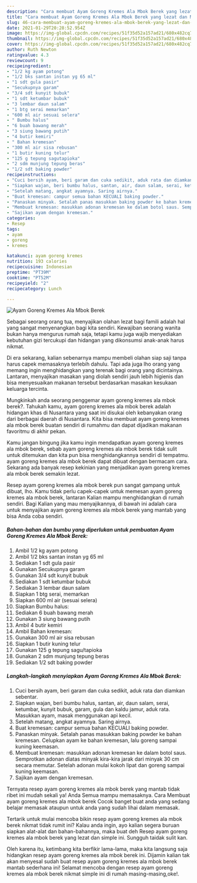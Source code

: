 ```yaml
---
description: "Cara membuat Ayam Goreng Kremes Ala Mbok Berek yang lezat dan Mudah Dibuat"
title: "Cara membuat Ayam Goreng Kremes Ala Mbok Berek yang lezat dan Mudah Dibuat"
slug: 46-cara-membuat-ayam-goreng-kremes-ala-mbok-berek-yang-lezat-dan-mudah-dibuat
date: 2021-01-29T20:28:52.954Z
image: https://img-global.cpcdn.com/recipes/51f35d52a157ad21/680x482cq70/ayam-goreng-kremes-ala-mbok-berek-foto-resep-utama.jpg
thumbnail: https://img-global.cpcdn.com/recipes/51f35d52a157ad21/680x482cq70/ayam-goreng-kremes-ala-mbok-berek-foto-resep-utama.jpg
cover: https://img-global.cpcdn.com/recipes/51f35d52a157ad21/680x482cq70/ayam-goreng-kremes-ala-mbok-berek-foto-resep-utama.jpg
author: Ruth Newton
ratingvalue: 4.3
reviewcount: 9
recipeingredient:
- "1/2 kg ayam potong"
- "1/2 bks santan instan yg 65 ml"
- "1 sdt gula pasir"
- "Secukupnya garam"
- "3/4 sdt kunyit bubuk"
- "1 sdt ketumbar bubuk"
- "3 lembar daun salam"
- "1 btg serai memarkan"
- "600 ml air sesuai selera"
- " Bumbu halus"
- "6 buah bawang merah"
- "3 siung bawang putih"
- "4 butir kemiri"
- " Bahan kremesan"
- "300 ml air sisa rebusan"
- "1 butir kuning telur"
- "125 g tepung sagutapioka"
- "2 sdm munjung tepung beras"
- "1/2 sdt baking powder"
recipeinstructions:
- "Cuci bersih ayam, beri garam dan cuka sedikit, aduk rata dan diamkan sebentar."
- "Siapkan wajan, beri bumbu halus, santan, air, daun salam, serai, ketumbar, kunyit bubuk, garam, gula dan kaldu jamur, aduk rata. Masukkan ayam, masak menggunakan api kecil."
- "Setelah matang, angkat ayamnya. Saring airnya."
- "Buat kremesan: campur semua bahan KECUALI baking powder."
- "Panaskan minyak. Setalah panas masukkan baking powder ke bahan kremesan. Celupkan ayam ke bahan kremesan, lalu goreng sampai kuning keemasan."
- "Membuat kremesan: masukkan adonan kremesan ke dalam botol saus. Semprotkan adonan diatas minyak kira-kira jarak dari minyak 30 cm secara memutar. Setelah adonan mulai kokoh lipat dan goreng sampai kuning keemasan."
- "Sajikan ayam dengan kremesan."
categories:
- Resep
tags:
- ayam
- goreng
- kremes

katakunci: ayam goreng kremes 
nutrition: 193 calories
recipecuisine: Indonesian
preptime: "PT39M"
cooktime: "PT52M"
recipeyield: "2"
recipecategory: Lunch

---
```



![Ayam Goreng Kremes Ala Mbok Berek](https://img-global.cpcdn.com/recipes/51f35d52a157ad21/680x482cq70/ayam-goreng-kremes-ala-mbok-berek-foto-resep-utama.jpg)

Sebagai seorang orang tua, menyajikan olahan lezat bagi famili adalah hal yang sangat menyenangkan bagi kita sendiri. Kewajiban seorang  wanita bukan hanya mengurus rumah saja, tetapi kamu juga wajib menyediakan kebutuhan gizi tercukupi dan hidangan yang dikonsumsi anak-anak harus nikmat.

Di era  sekarang, kalian sebenarnya mampu membeli olahan siap saji tanpa harus capek memasaknya terlebih dahulu. Tapi ada juga lho orang yang memang ingin menghidangkan yang terenak bagi orang yang dicintainya. Lantaran, menyajikan masakan yang diolah sendiri jauh lebih higienis dan bisa menyesuaikan makanan tersebut berdasarkan masakan kesukaan keluarga tercinta. 



Mungkinkah anda seorang penggemar ayam goreng kremes ala mbok berek?. Tahukah kamu, ayam goreng kremes ala mbok berek adalah hidangan khas di Nusantara yang saat ini disukai oleh kebanyakan orang dari berbagai daerah di Nusantara. Kita bisa membuat ayam goreng kremes ala mbok berek buatan sendiri di rumahmu dan dapat dijadikan makanan favoritmu di akhir pekan.

Kamu jangan bingung jika kamu ingin mendapatkan ayam goreng kremes ala mbok berek, sebab ayam goreng kremes ala mbok berek tidak sulit untuk ditemukan dan kita pun bisa menghidangkannya sendiri di tempatmu. ayam goreng kremes ala mbok berek dapat dibuat dengan bermacam cara. Sekarang ada banyak resep kekinian yang menjadikan ayam goreng kremes ala mbok berek semakin lezat.

Resep ayam goreng kremes ala mbok berek pun sangat gampang untuk dibuat, lho. Kamu tidak perlu capek-capek untuk memesan ayam goreng kremes ala mbok berek, lantaran Kalian mampu menghidangkan di rumah sendiri. Bagi Kalian yang mau menyajikannya, di bawah ini adalah cara untuk menyajikan ayam goreng kremes ala mbok berek yang mantab yang bisa Anda coba sendiri.

<!--inarticleads1-->

##### Bahan-bahan dan bumbu yang diperlukan untuk pembuatan Ayam Goreng Kremes Ala Mbok Berek:

1. Ambil 1/2 kg ayam potong
1. Ambil 1/2 bks santan instan yg 65 ml
1. Sediakan 1 sdt gula pasir
1. Gunakan Secukupnya garam
1. Gunakan 3/4 sdt kunyit bubuk
1. Sediakan 1 sdt ketumbar bubuk
1. Sediakan 3 lembar daun salam
1. Siapkan 1 btg serai, memarkan
1. Siapkan 600 ml air (sesuai selera)
1. Siapkan  Bumbu halus:
1. Sediakan 6 buah bawang merah
1. Gunakan 3 siung bawang putih
1. Ambil 4 butir kemiri
1. Ambil  Bahan kremesan:
1. Gunakan 300 ml air sisa rebusan
1. Siapkan 1 butir kuning telur
1. Gunakan 125 g tepung sagu/tapioka
1. Gunakan 2 sdm munjung tepung beras
1. Sediakan 1/2 sdt baking powder




<!--inarticleads2-->

##### Langkah-langkah menyiapkan Ayam Goreng Kremes Ala Mbok Berek:

1. Cuci bersih ayam, beri garam dan cuka sedikit, aduk rata dan diamkan sebentar.
1. Siapkan wajan, beri bumbu halus, santan, air, daun salam, serai, ketumbar, kunyit bubuk, garam, gula dan kaldu jamur, aduk rata. Masukkan ayam, masak menggunakan api kecil.
1. Setelah matang, angkat ayamnya. Saring airnya.
1. Buat kremesan: campur semua bahan KECUALI baking powder.
1. Panaskan minyak. Setalah panas masukkan baking powder ke bahan kremesan. Celupkan ayam ke bahan kremesan, lalu goreng sampai kuning keemasan.
1. Membuat kremesan: masukkan adonan kremesan ke dalam botol saus. Semprotkan adonan diatas minyak kira-kira jarak dari minyak 30 cm secara memutar. Setelah adonan mulai kokoh lipat dan goreng sampai kuning keemasan.
1. Sajikan ayam dengan kremesan.




Ternyata resep ayam goreng kremes ala mbok berek yang mantab tidak ribet ini mudah sekali ya! Anda Semua mampu memasaknya. Cara Membuat ayam goreng kremes ala mbok berek Cocok banget buat anda yang sedang belajar memasak ataupun untuk anda yang sudah lihai dalam memasak.

Tertarik untuk mulai mencoba bikin resep ayam goreng kremes ala mbok berek nikmat tidak rumit ini? Kalau anda ingin, ayo kalian segera buruan siapkan alat-alat dan bahan-bahannya, maka buat deh Resep ayam goreng kremes ala mbok berek yang lezat dan simple ini. Sungguh taidak sulit kan. 

Oleh karena itu, ketimbang kita berfikir lama-lama, maka kita langsung saja hidangkan resep ayam goreng kremes ala mbok berek ini. Dijamin kalian tak akan menyesal sudah buat resep ayam goreng kremes ala mbok berek mantab sederhana ini! Selamat mencoba dengan resep ayam goreng kremes ala mbok berek nikmat simple ini di rumah masing-masing,oke!.

